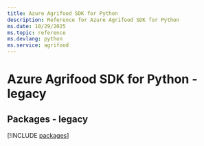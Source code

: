 ```yaml
---
title: Azure Agrifood SDK for Python
description: Reference for Azure Agrifood SDK for Python
ms.date: 10/29/2025
ms.topic: reference
ms.devlang: python
ms.service: agrifood
---
```

# Azure Agrifood SDK for Python - legacy
## Packages - legacy
[!INCLUDE [packages](agrifood-index.md)]